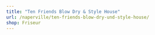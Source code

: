 ```yaml
---
title: "Ten Friends Blow Dry & Style House"
url: /naperville/ten-friends-blow-dry-und-style-house/
shop: Friseur
---
```

